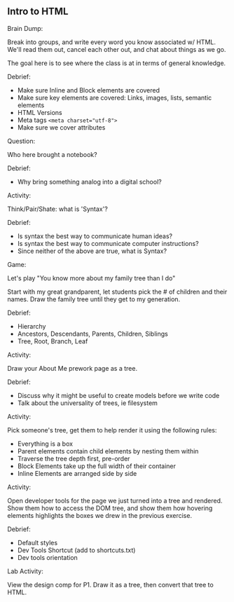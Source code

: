 ## Intro to HTML

Brain Dump:

Break into groups, and write every word you know associated w/ HTML.
We'll read them out, cancel each other out, and chat about things as we go.

The goal here is to see where the class is at in terms of general knowledge.

Debrief:
- Make sure Inline and Block elements are covered
- Make sure key elements are covered: Links, images, lists, semantic elements
- HTML Versions
- Meta tags `<meta charset="utf-8">`
- Make sure we cover attributes

Question:

Who here brought a notebook?

Debrief:
- Why bring something analog into a digital school?

Activity:

Think/Pair/Shate: what is 'Syntax'?

Debrief:

- Is syntax the best way to communicate human ideas?
- Is syntax the best way to communicate computer instructions?
- Since neither of the above are true, what is Syntax?

Game:

Let's play "You know more about my family tree than I do"

Start with my great grandparent, let students pick the # of children and their names. Draw the family tree until they get to my generation.

Debrief:
- Hierarchy
- Ancestors, Descendants, Parents, Children, Siblings
- Tree, Root, Branch, Leaf

Activity:

Draw your About Me prework page as a tree.

Debrief:

- Discuss why it might be useful to create models before we write code
- Talk about the universality of trees, ie filesystem

Activity:

Pick someone's tree, get them to help render it using the following rules:

- Everything is a box
- Parent elements contain child elements by nesting them within
- Traverse the tree depth first, pre-order
- Block Elements take up the full width of their container
- Inline Elements are arranged side by side

Activity:

Open developer tools for the page we just turned into a tree and rendered. Show them how to access the DOM tree, and show them how hovering elements highlights the boxes we drew in the previous exercise.

Debrief:
- Default styles
- Dev Tools Shortcut (add to shortcuts.txt)
- Dev tools orientation

Lab Activity:

View the design comp for P1.
Draw it as a tree, then convert that tree to HTML.

